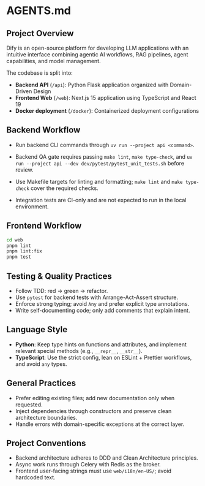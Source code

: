 # AGENTS.md

## Project Overview

Dify is an open-source platform for developing LLM applications with an intuitive interface combining agentic AI workflows, RAG pipelines, agent capabilities, and model management.

The codebase is split into:

- **Backend API** (`/api`): Python Flask application organized with Domain-Driven Design
- **Frontend Web** (`/web`): Next.js 15 application using TypeScript and React 19
- **Docker deployment** (`/docker`): Containerized deployment configurations

## Backend Workflow

- Run backend CLI commands through `uv run --project api <command>`.

- Backend QA gate requires passing `make lint`, `make type-check`, and `uv run --project api --dev dev/pytest/pytest_unit_tests.sh` before review.

- Use Makefile targets for linting and formatting; `make lint` and `make type-check` cover the required checks.

- Integration tests are CI-only and are not expected to run in the local environment.

## Frontend Workflow

```bash
cd web
pnpm lint
pnpm lint:fix
pnpm test
```

## Testing & Quality Practices

- Follow TDD: red → green → refactor.
- Use `pytest` for backend tests with Arrange-Act-Assert structure.
- Enforce strong typing; avoid `Any` and prefer explicit type annotations.
- Write self-documenting code; only add comments that explain intent.

## Language Style

- **Python**: Keep type hints on functions and attributes, and implement relevant special methods (e.g., `__repr__`, `__str__`).
- **TypeScript**: Use the strict config, lean on ESLint + Prettier workflows, and avoid `any` types.

## General Practices

- Prefer editing existing files; add new documentation only when requested.
- Inject dependencies through constructors and preserve clean architecture boundaries.
- Handle errors with domain-specific exceptions at the correct layer.

## Project Conventions

- Backend architecture adheres to DDD and Clean Architecture principles.
- Async work runs through Celery with Redis as the broker.
- Frontend user-facing strings must use `web/i18n/en-US/`; avoid hardcoded text.
